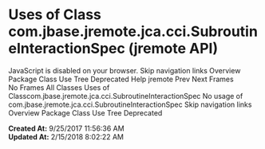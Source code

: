 # Uses of Class com.jbase.jremote.jca.cci.SubroutineInteractionSpec (jremote   API)

JavaScript is disabled on your browser. Skip navigation links Overview Package Class Use Tree Deprecated Help jremote Prev Next Frames No Frames All Classes Uses of Classcom.jbase.jremote.jca.cci.SubroutineInteractionSpec No usage of com.jbase.jremote.jca.cci.SubroutineInteractionSpec Skip navigation links Overview Package Class Use Tree Deprecated   

**Created At:** 9/25/2017 11:56:36 AM  
**Updated At:** 2/15/2018 8:02:22 AM  

